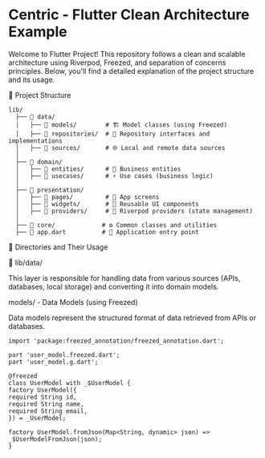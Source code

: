 # Centric - Flutter Clean Architecture Example

Welcome to Flutter Project! This repository follows a clean and scalable architecture using Riverpod, Freezed, and separation of concerns principles. Below, you'll find a detailed explanation of the project structure and its usage.

📂 Project Structure
```
lib/
  ├── 📂 data/
  │   ├── 📁 models/        # 🏗️ Model classes (using Freezed)
  │   ├── 📁 repositories/  # 🔄 Repository interfaces and implementations
  │   ├── 📁 sources/       # 🌐 Local and remote data sources
  │
  ├── 📂 domain/
  │   ├── 📁 entities/      # 🏢 Business entities
  │   ├── 📁 usecases/      # ⚡ Use cases (business logic)
  │
  ├── 📂 presentation/
  │   ├── 📁 pages/         # 📱 App screens
  │   ├── 📁 widgets/       # 🔳 Reusable UI components
  │   ├── 📁 providers/     # 🔄 Riverpod providers (state management)
  │
  ├── 📂 core/             # ⚙️ Common classes and utilities
  ├── 📄 app.dart          # 🚀 Application entry point
```

📁 Directories and Their Usage

🔹 lib/data/

This layer is responsible for handling data from various sources (APIs, databases, local storage) and converting it into domain models.

models/ - Data Models (using Freezed)

Data models represent the structured format of data retrieved from APIs or databases.

```
import 'package:freezed_annotation/freezed_annotation.dart';

part 'user_model.freezed.dart';
part 'user_model.g.dart';

@freezed
class UserModel with _$UserModel {
factory UserModel({
required String id,
required String name,
required String email,
}) = _UserModel;

factory UserModel.fromJson(Map<String, dynamic> json) => _$UserModelFromJson(json);
}
```
